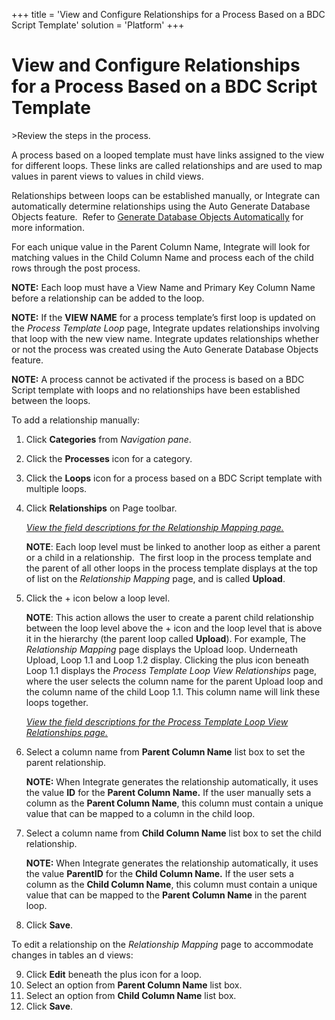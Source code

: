 +++
title = 'View and Configure Relationships for a Process Based on a BDC Script Template'
solution = 'Platform'
+++

# View and Configure Relationships for a Process Based on a BDC Script Template

<span id="Post Data using a BDC Script Steps" class="popUpLink">\>Review
the steps in the process. </span>

A process based on a looped template must have links assigned to the
view for different loops. These links are called relationships and are
used to map values in parent views to values in child views.

Relationships between loops can be established manually, or Integrate
can automatically determine relationships using the Auto Generate
Database Objects feature.  Refer to
<span style="color: #0000ff;">[Generate Database Objects
Automatically](Generate_Database_Objects_Automatically)</span> for
more information.

For each unique value in the Parent Column Name, Integrate will look for
matching values in the Child Column Name and process each of the child
rows through the post process.

**NOTE:** Each loop must have a View Name and Primary Key Column Name
before a relationship can be added to the loop.

**NOTE:** If the **VIEW NAME** for a process template’s first loop is
updated on the *Process Template Loop* page, Integrate updates
relationships involving that loop with the new view name. Integrate
updates relationships whether or not the process was created using the
Auto Generate Database Objects feature.

**NOTE:** A process cannot be activated if the process is based on a BDC
Script template with loops and no relationships have been established
between the loops.

To add a relationship manually:

1.  Click **Categories** from *Navigation pane*.

2.  Click the **Processes** icon for a category.

3.  Click the **Loops** icon for a process based on a BDC Script
    template with multiple loops.

4.  Click **Relationships** on Page toolbar.
    
    *[View the field descriptions for the Relationship Mapping
    page.](../Page_Desc/RelationshipMappingBDCGUIBAPIRFC)*
    
    **NOTE**: Each loop level must be linked to another loop as either a
    parent or a child in a relationship.  The first loop in the process
    template and the parent of all other loops in the process template
    displays at the top of list on the *Relationship Mapping* page, and
    is called **Upload**.

5.  Click the + icon below a loop level.
    
    **NOTE**: This action allows the user to create a parent child
    relationship between the loop level above the + icon and the loop
    level that is above it in the hierarchy (the parent loop called
    **Upload**). For example, The *Relationship Mapping* page displays
    the Upload loop. Underneath Upload, Loop 1.1 and Loop 1.2 display.
    Clicking the plus icon beneath Loop 1.1 displays the *Process
    Template Loop View Relationships* page, where the user selects the
    column name for the parent Upload loop and the column name of the
    child Loop 1.1. This column name will link these loops together.
    
    *[View the field descriptions for the Process Template Loop View
    Relationships page.](ProcTempLoopVwRlipsBDCGUIBAPIRFC)*

6.  Select a column name from **Parent Column Name** list box to set the
    parent relationship.
    
    **NOTE:** When Integrate generates the relationship automatically,
    it uses the value **ID** for the **Parent Column Name.** If the user
    manually sets a column as the **Parent Column Name**, this column
    must contain a unique value that can be mapped to a column in the
    child loop.  

7.  Select a column name from **Child Column Name** list box to set the
    child relationship.
    
    **NOTE:** When Integrate generates the relationship automatically,
    it uses the value **ParentID** for the **Child Column Name.** If the
    user sets a column as the **Child Column Name**, this column must
    contain a unique value that can be mapped to the **Parent Column
    Name** in the parent loop.  

8.  Click **Save**.

To edit a relationship on the *Relationship Mapping* page to accommodate
changes in tables an d views:

9.  Click **Edit** beneath the plus icon for a loop.
10. Select an option from **Parent Column Name** list box.
11. Select an option from **Child Column Name** list box.
12. Click **Save**.
